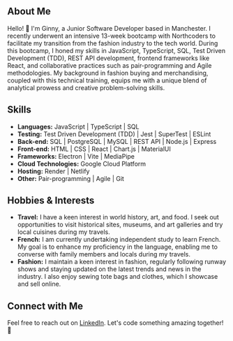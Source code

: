 ## About Me

Hello! 👋 I'm Ginny, a Junior Software Developer based in Manchester. 
I recently underwent an intensive 13-week bootcamp with Northcoders to facilitate my transition from the fashion industry to the tech world. 
During this bootcamp, I honed my skills in JavaScript, TypeScript, SQL, Test Driven Development (TDD), REST API development, frontend frameworks like React, and collaborative practices such as pair-programming and Agile methodologies. 
My background in fashion buying and merchandising, coupled with this technical training, equips me with a unique blend of analytical prowess and creative problem-solving skills. 

## Skills

- **Languages:** JavaScript | TypeScript | SQL
- **Testing:** Test Driven Development (TDD) | Jest | SuperTest | ESLint
- **Back-end:** SQL | PostgreSQL | MySQL | REST API | Node.js | Express
- **Front-end:** HTML | CSS | React | Chart.js | MaterialUI
- **Frameworks:** Electron | Vite | MediaPipe
- **Cloud Technologies:** Google Cloud Platform
- **Hosting:** Render | Netlify
- **Other:** Pair-programming | Agile | Git

## Hobbies & Interests

- **Travel:** I have a keen interest in world history, art, and food. I seek out opportunities to visit historical sites, museums, and art galleries and try local cuisines during my travels.
- **French:** I am currently undertaking independent study to learn French. My goal is to enhance my proficiency in the language, enabling me to converse with family members and locals during my travels.
- **Fashion:**  I maintain a keen interest in fashion, regularly following runway shows and staying updated on the latest trends and news in the industry. I also enjoy sewing tote bags and clothes, which I showcase and sell online.

## Connect with Me

Feel free to reach out on [LinkedIn](https://www.linkedin.com/in/ginny-truong-659051197/). Let's code something amazing together! 🚀

